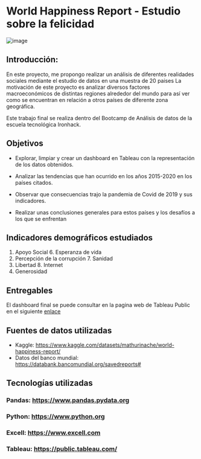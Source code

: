 # World Happiness Report - Estudio sobre la felicidad

![image](https://conocedores.com/wp-content/uploads/2022/03/finlandia-paises-felices-mas-menos-18032022in1.webp)


## Introducción:

En este proyecto, me propongo realizar un análisis de diferentes realidades sociales mediante el estudio de datos 
en una muestra de 20 paises
La motivación de este proyecto es analizar diversos factores macroeconómicos de distintas regiones alrededor del mundo para así ver como se encuentran en relación a otros países de diferente zona geográfica.

Este trabajo final se realiza dentro del Bootcamp de Análisis de datos de la escuela tecnológica Ironhack.

## Objetivos

- Explorar, limpiar y crear un dashboard en Tableau con la representación de los datos obtenidos.

- Analizar las tendencias que han ocurrido en los años 2015-2020 en los países citados.

- Observar que consecuencias trajo la pandemia de Covid de 2019 y sus indicadores.
    
- Realizar unas conclusiones generales para estos países y los desafíos a los que se enfrentan

## Indicadores demográficos estudiados

1.    Apoyo Social                             6.   Esperanza de vida
2.    Percepción de la corrupción              7.   Sanidad
3.    Libertad                                 8.   Internet
4.    Generosidad                                   
                        

## Entregables

El dashboard final se puede consultar en la pagina web de Tableau Public en el siguiente  [enlace](https://public.tableau.com/app/profile/sergio.messaoudi/viz/ProyectoHappinessReportPresentacion/HappinessRep?publish=yes)


## Fuentes de datos utilizadas

- Kaggle: https://www.kaggle.com/datasets/mathurinache/world-happiness-report/
- Datos del banco mundial: https://databank.bancomundial.org/savedreports# 

## Tecnologías utilizadas

### Pandas: https://www.pandas.pydata.org
### Python: https://www.python.org
### Excell: https://www.excell.com
### Tableau: https://public.tableau.com/
